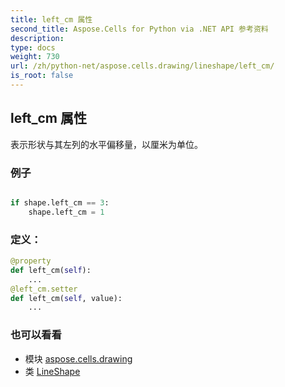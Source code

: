 ```yaml
---
title: left_cm 属性
second_title: Aspose.Cells for Python via .NET API 参考资料
description:
type: docs
weight: 730
url: /zh/python-net/aspose.cells.drawing/lineshape/left_cm/
is_root: false
---
```

## left_cm 属性

表示形状与其左列的水平偏移量，以厘米为单位。

### 例子

```python

if shape.left_cm == 3:
    shape.left_cm = 1

```
### 定义：
```python
@property
def left_cm(self):
    ...
@left_cm.setter
def left_cm(self, value):
    ...
```

### 也可以看看
* 模块 [aspose.cells.drawing](../../)
* 类 [LineShape](/cells/zh/python-net/aspose.cells.drawing/lineshape)
